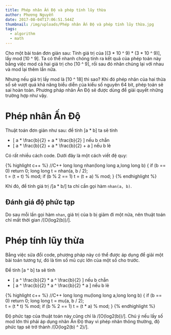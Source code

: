 ```yaml
---
title: Phép nhân Ấn Độ và phép tính lũy thừa
author: Phương Nguyễn
date: 2017-08-04T17:06:51.544Z
thumbnail: /img/uploads/Phép nhân Ấn Độ và phép tính lũy thừa.jpg
tags:
  - algorithm
  - math
---
```

Cho một bài toán đơn giản sau: Tính giá trị của \[(3 * 10 ^ 9) * (3 * 10 ^ 9)\], lấy mod \[10 ^ 9\]. Ta có thể nhanh chóng tính ra kết quả của phép toán này bằng việc mod cả hai giá trị cho \[10 ^ 9\], rồi sau đó nhân chúng lại với nhau và mod lại thêm lần nữa.

Nhưng nếu giá trị lấy mod là \[10 ^ 18\] thì sao? Khi đó phép nhân của hai thừa số sẽ vượt quá khả năng biểu diễn của kiểu số nguyên 64 bit, phép toán sẽ sai hoàn toàn. Phương pháp nhân Ấn Độ sẽ được dùng để giải quyết những trường hợp như vậy.

# Phép nhân Ấn Độ

Thuật toán đơn giản như sau: để tính \[a * b\] ta sẽ tính

* \[ a * \frac{b}{2} + a * \frac{b}{2} \] nếu b chẵn
* \[ a * \frac{b}{2} + a * \frac{b}{2} + a \] nếu b lẻ 

Có rất nhiều cách code. Dưới đây là một cách viết đệ quy:

{% highlight c++ %}
//C++
long long nhan(long long a,long long b)
{
    if (b == 0) 
        return 0;
    long long t = nhan(a, b / 2);     	
    t = (t + t) % mod; 
    if (b % 2 == 1) 
        t = (t + a) % mod;
} 
{% endhighlight %}

Khi đó, để tính giá trị /[a * b/] ta chỉ cần gọi hàm ```nhan(a, b)```.

## Đánh giá độ phức tạp

Do sau mỗi lần gọi hàm ```nhan```, giá trị của b bị giảm đi một nửa, nên thuật toán chỉ mất thời gian /[O(log2(b))/].

# Phép tính lũy thừa

Bằng việc sửa đổi code, phương pháp này có thể được áp dụng để giải một bài toán tương tự, đó là tìm số mũ cực lớn của một số cho trước.

Để tính \[a ^ b\] ta sẽ tính

* \[ a ^ \frac{b}{2} * a ^ \frac{b}{2} \] nếu b chẵn
* \[ a ^ \frac{b}{2} * a ^ \frac{b}{2} * a \] nếu b lẻ 

{% highlight c++ %}
//C++
long long mu(long long a,long long b)
{
    if (b == 0) 
        return 0;
    long long t = mu(a, b / 2);     	
    t = (t * t) % mod; 
    if (b % 2 == 1) 
        t = (t * a) % mod;
} 
{% endhighlight %}

Độ phức tạp của thuật toán này cũng chỉ là /[O(log2(b))/]. Chú ý nếu lấy số mod lớn thì phải áp dụng nhân Ấn Độ thay vì phép nhân thông thường, độ phức tạp sẽ trở thành /[O(log2(b) ^ 2)/].

